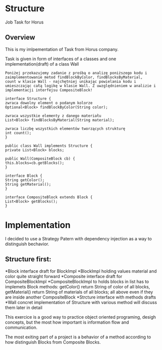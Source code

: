 # Structure
Job Task for Horus 

## Overview

This is my imlpementation of Task from Horus company.

Task is given in form of interfaces of a classes and one implementation(draft) of a class Wall

	Poniżej przekazujemy zadanie z prośbą o analizę poniższego kodu i
	zaimplementowanie metod findBlockByColor, findBlocksByMaterial,
	count w klasie Wall - najchętniej unikając powielania kodu i
	umieszczając całą logikę w klasie Wall. Z uwzględnieniem w analizie i
	implementacji interfejsu CompositeBlock!

	interface Structure {
	zwraca dowolny element o podanym kolorze
	Optional<Block> findBlockByColor(String color);

	zwraca wszystkie elementy z danego materiału
	List<Block> findBlocksByMaterial(String material);

	zwraca liczbę wszystkich elementów tworzących strukturę
	int count();
	}

	public class Wall implements Structure {
	private List<Block> blocks;

	public Wall(CompositeBlock cb) {
	this.blocks=cb.getBlocks();
	}

	interface Block {
	String getColor();
	String getMaterial();
	}

	interface CompositeBlock extends Block {
	List<Block> getBlocks();
	}
  
  # Implementation
  
  I decided to use a Strategy Patern with dependency injection as a way to distinguish bechavior.
  
## Structure first:

*Block interface draft for BlockImpl
*BlockImpl holding values material and color quite straight forward
*Composite interface draft for CompositeBlockImpl
*CompositeBlockImpl to holds blocks in list has to implemets Block methods: getColor() return String of color of all blocks, getMaterial() return String of materials of all blocks; all above even if they are inside another CompositeBlock
*Strcture interface with methods drafts 
*Wall concret implementation of Structure with various method will discuss them later in detail


  This exercice is a good way to practice object oriented programing, desigh concepts, but the most how important is information flow and communication.
	
  The most exiting part of a project is a behavior of a method according to how distinguish Blocks from Composite Blocks.
  
  

  

